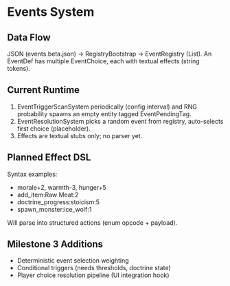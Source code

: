 # Events System

## Data Flow
JSON (events.beta.json) -> RegistryBootstrap -> EventRegistry (List<EventDef>).
An EventDef has multiple EventChoice, each with textual effects (string tokens).

## Current Runtime
1. EventTriggerScanSystem periodically (config interval) and RNG probability spawns an empty entity tagged EventPendingTag.
2. EventResolutionSystem picks a random event from registry, auto-selects first choice (placeholder).
3. Effects are textual stubs only; no parser yet.

## Planned Effect DSL
Syntax examples:
- morale+2, warmth-3, hunger+5
- add_item:Raw Meat:2
- doctrine_progress:stoicism:5
- spawn_monster:ice_wolf:1

Will parse into structured actions (enum opcode + payload).

## Milestone 3 Additions
- Deterministic event selection weighting
- Conditional triggers (needs thresholds, doctrine state)
- Player choice resolution pipeline (UI integration hook)